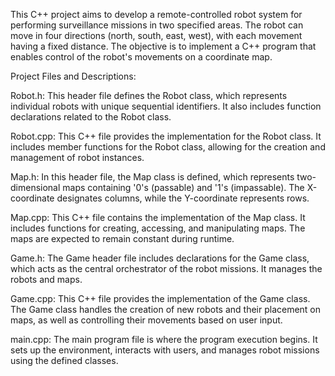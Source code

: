This C++ project aims to develop a remote-controlled robot system for performing surveillance missions in two specified areas. The robot can move in four directions (north, south, east, west), with each movement having a fixed distance. The objective is to implement a C++ program that enables control of the robot's movements on a coordinate map.

Project Files and Descriptions:

Robot.h: This header file defines the Robot class, which represents individual robots with unique sequential identifiers. It also includes function declarations related to the Robot class.

Robot.cpp: This C++ file provides the implementation for the Robot class. It includes member functions for the Robot class, allowing for the creation and management of robot instances.

Map.h: In this header file, the Map class is defined, which represents two-dimensional maps containing '0's (passable) and '1's (impassable). The X-coordinate designates columns, while the Y-coordinate represents rows.

Map.cpp: This C++ file contains the implementation of the Map class. It includes functions for creating, accessing, and manipulating maps. The maps are expected to remain constant during runtime.

Game.h: The Game header file includes declarations for the Game class, which acts as the central orchestrator of the robot missions. It manages the robots and maps.

Game.cpp: This C++ file provides the implementation of the Game class. The Game class handles the creation of new robots and their placement on maps, as well as controlling their movements based on user input.

main.cpp: The main program file is where the program execution begins. It sets up the environment, interacts with users, and manages robot missions using the defined classes.
